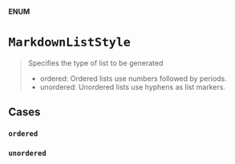 **ENUM**

# `MarkdownListStyle`

> Specifies the type of list to be generated
>
> - ordered: Ordered lists use numbers followed by periods.
> - unordered: Unordered lists use hyphens as list markers.

## Cases
### `ordered`

### `unordered`
